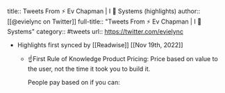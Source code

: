 title:: Tweets From ⚡️ Ev Chapman | I 💛 Systems (highlights)
author:: [[@evielync on Twitter]]
full-title:: "Tweets From ⚡️ Ev Chapman | I 💛 Systems"
category:: #tweets
url:: https://twitter.com/evielync

- Highlights first synced by [[Readwise]] [[Nov 19th, 2022]]
	- ☝️First Rule of Knowledge Product Pricing:
	  Price based on value to the user, not the time it took you to build it.
	  
	  People pay based on if you can: